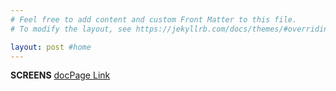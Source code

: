 ```yaml
---
# Feel free to add content and custom Front Matter to this file.
# To modify the layout, see https://jekyllrb.com/docs/themes/#overriding-theme-defaults

layout: post #home
---
```


**SCREENS**
[docPage Link](/docs/2024-06-04-post1.markdown)
